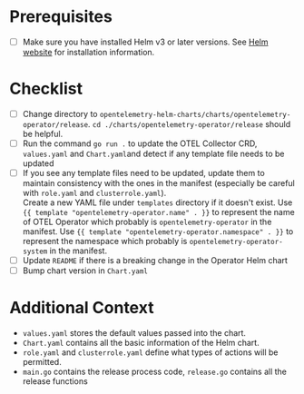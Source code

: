 # Prerequisites

- [ ] Make sure you have installed Helm v3 or later versions. See [Helm website](https://helm.sh/docs/helm/helm_install/)
      for installation information.

# Checklist

- [ ] Change directory to `opentelemetry-helm-charts/charts/opentelemetry-operator/release`. `cd ./charts/opentelemetry-operator/release` should be helpful.
- [ ] Run the command `go run .` to update the OTEL Collector CRD, `values.yaml` and `Chart.yaml`and detect if any template file needs to be updated
- [ ] If you see any template files need to be updated, update them to maintain consistency with the ones in the manifest (especially be careful with `role.yaml` and `clusterrole.yaml`). \
      Create a new YAML file under `templates` directory if it doesn't exist.
      Use `{{ template "opentelemetry-operator.name" . }}` to represent the name of OTEL Operator which probably is `opentelemetry-operator` in the manifest.
      Use `{{ template "opentelemetry-operator.namespace" . }}` to represent the namespace which probably is `opentelemetry-operator-system` in the manifest.
- [ ] Update `README` if there is a breaking change in the Operator Helm chart
- [ ] Bump chart version in `Chart.yaml`

# Additional Context

- `values.yaml` stores the default values passed into the chart.
- `Chart.yaml` contains all the basic information of the Helm chart.
- `role.yaml` and `clusterrole.yaml` define what types of actions will be permitted.
- `main.go` contains the release process code, `release.go` contains all the release functions
